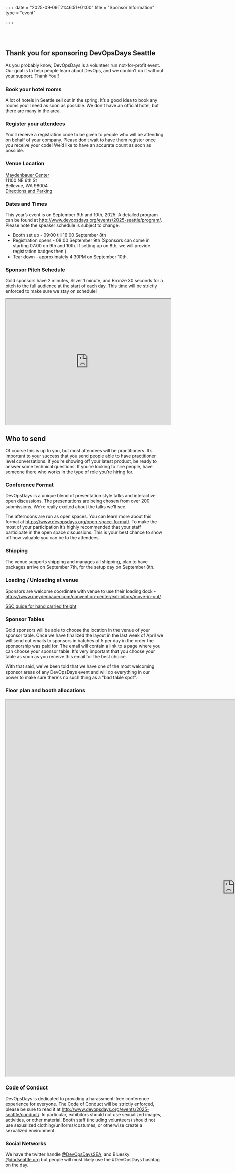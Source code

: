 +++
date = "2025-09-09T21:46:51+01:00"
title = "Sponsor Information"
type = "event"

+++

<br><br>

## Thank you for sponsoring DevOpsDays Seattle

As you probably know, DevOpsDays is a volunteer run not-for-profit event. Our goal is to help people learn about DevOps, and we couldn’t do it without your support. Thank You!!

### Book your hotel rooms

A lot of hotels in Seattle sell out in the spring. It’s a good idea to book any rooms you’ll need as soon as possible. We don't have an official hotel, but there are many in the area.

### Register your attendees

You’ll receive a registration code to be given to people who will be attending on behalf of your company. Please don’t wait to have them register once you receive your code! We’d like to have an accurate count as soon as possible.

### Venue Location

<a href="https://www.meydenbauer.com/convention-center/">Maydenbauer Center</a><br>
11100 NE 6th St<br>
Bellevue, WA 98004<br>
<a href="https://www.meydenbauer.com/convention-center/attendees/directions-parking/">Directions and Parking</a>

### Dates and Times

This year’s event is on September 9th and 10th, 2025. A detailed program can be found at <http://www.devopsdays.org/events/2025-seattle/program/>. Please note the speaker schedule is subject to change.

* Booth set up - 09:00 till 16:00 September 8th
* Registration opens - 08:00 September 9th (Sponsors can come in starting 07:00 on 9th and 10th. If setting up on 8th, we will provide registration badges then.)
* Tear down - approximately 4:30PM on September 10th.

### Sponsor Pitch Schedule

Gold sponsors have 2 minutes, Silver 1 minute, and Bronze 30 seconds for a pitch to the full audience at the start of each day. This time will be strictly enforced to make sure we stay on schedule!

<iframe width=525 height=400 src="https://docs.google.com/spreadsheets/d/e/2PACX-1vTxThk7HBfda8Lnwf7JpQ-YzzJYdOYP2VS2bkWDesQEDOr7WA0pGzReSKKYxW9idgF_CE1JmeuTedcG/pubhtml?widget=true&amp;headers=false"></iframe>

## Who to send

Of course this is up to you, but most attendees will be practitioners. It’s
important to your success that you send people able to have practitioner level
conversations. If you’re showing off your latest product, be ready to answer
some technical questions. If you’re looking to hire people, have someone there
who works in the type of role you’re hiring for.

### Conference Format

DevOpsDays is a unique blend of presentation style talks and interactive open
discussions. The presentations are being chosen from over 200 submissions. We’re
really excited about the talks we’ll see.

The afternoons are run as open spaces. You can learn more about this format
at <https://www.devopsdays.org/open-space-format/>. To make the most of your
participation it’s highly recommended that your staff participate in the open
space discussions. This is your best chance to show off how valuable you can
be to the attendees.

### Shipping

The venue supports shipping and manages all shipping, plan to have packages arrive on September 7th, for the setup day on September 8th.

### Loading / Unloading at venue

Sponsors are welcome coordinate with venue to use their loading dock - <https://www.meydenbauer.com/convention-center/exhibitors/move-in-out/>.

<a href="https://seattleconventioncenter.com/loading-docks-hand-carried-freight">SSC guide for hand carried freight </a>

### Sponsor Tables

Gold sponsors will be able to choose the location in the venue of your sponsor table. Once we have finalized the layout in the last week of April we will send out emails to sponsors in batches of 5 per day in the order the sponsorship was paid for. The email will contain a link to a page where you can choose your sponsor table. It's very important that you choose your table as soon as you receive this email for the best choice.

With that said, we've been told that we have one of the most welcoming sponsor areas of any DevOpsDays event and will do everything in our power to make sure there's no such thing as a "bad table spot".

### Floor plan and booth allocations
<iframe width=1460 height=1200 src="https://docs.google.com/spreadsheets/d/e/2PACX-1vSrJC4H7PReuapxd_ilHGkZMcBK_AZ-hUIaPRao7cFPmWMHma4a-EqOuzaogpmy-ldN3bxIPr0noGP6/pubhtml?widget=true&amp;headers=false">

#### Gold Sponsors

* 6 foot table with two chairs
* Power available at table
* WiFi is shared with the conference attendees, bandwidth heavy demos are not recommended

#### Silver Sponsors

* Half a 6 foot table with one chair
* Power available at table
* WiFi is shared with the conference attendees, bandwidth heavy demos are not recommended

#### Bronze Sponsors

* No dedicate table in Expo area
* Shared swag table to drop-off swag for attendees
* WiFi is shared with the conference attendees

The sponsor area will be set up to encourage people to hang out and enjoy coffee breaks and meals. It isn’t designed like a big trade show with aisles of booths. You should bring retractable banners instead of traditional trade show booths.

### A/V Rental<a id="av_rental">

A/V rental is available directly from the venue. All tables will have power and access to the shared wireless service. Anything else you require can be ordered <a href="https://www.meydenbauer.com/convention-center/exhibitors/order-technical-services/">here</a>.

### Lead Collection / Prize Draw

We don’t share attendee information with sponsors.

You’re welcome to ask people to share their contact information voluntarily.
It’s very common for sponsors to hold prize raffles for this purpose and we will have
a time at the end of day 2 to announce winners.

Approaches that have worked well in the past include doing a raffle for a prize at the end of the event, handing out swag, participating in a challenge to win a prize, etc. Types of prizes that have been well received: (exclusive) Lego sets, wireless headphones, mechanical keyboards, stickers, etc. Try to make it as easy as possible for attendees to enter, a short URL or QR code they can scan to direct them to a page or form to enter, or paper to add their details into a bowl for the draw.

<iframe width=525 height=400 src="https://docs.google.com/spreadsheets/d/e/2PACX-1vQuK-fxKH5-PVaCM49xkmuQQlm2CCXB3yySfVtszotf-y4-ObFWhAxeieAVHuxkGHd42urGIqPoASQU/pubhtml?widget=true&amp;headers=false"></iframe>

### Code of Conduct

DevOpsDays is dedicated to providing a harassment-free conference experience
for everyone. The Code of Conduct will be strictly enforced, please be sure to
read it at <http://www.devopsdays.org/events/2025-seattle/conduct/>. In particular,
exhibitors should not use sexualized images, activities, or other material.
Booth staff (including volunteers) should not use sexualized clothing/uniforms/costumes,
or otherwise create a sexualized environment.

### Social Networks

We have the twitter handle [@DevOpsDaysSEA](https://x.com/DevOpsDaysSEA), and Bluesky [@dodseattle.org](https://bsky.app/profile/dodseattle.org) but people will most likely use the #DevOpsDays hashtag on the day.
